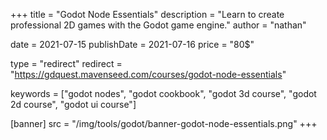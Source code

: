 +++
title = "Godot Node Essentials"
description = "Learn to create professional 2D games with the Godot game engine."
author = "nathan"

date = 2021-07-15
publishDate = 2021-07-16
price = "80$"

type = "redirect"
redirect = "https://gdquest.mavenseed.com/courses/godot-node-essentials"

keywords = ["godot nodes", "godot cookbook", "godot 3d course", "godot 2d course", "godot ui course"]

[banner]
src = "/img/tools/godot/banner-godot-node-essentials.png"
+++
